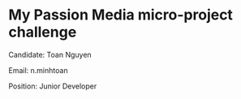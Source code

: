 # My Passion Media micro-project challenge

Candidate: Toan Nguyen

Email: n.minhtoan

Position: Junior Developer

